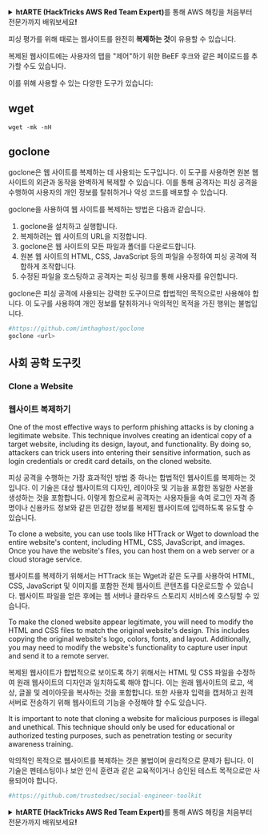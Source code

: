 <details>

<summary><strong>htARTE (HackTricks AWS Red Team Expert)</strong>를 통해 AWS 해킹을 처음부터 전문가까지 배워보세요<strong>!</strong></summary>

HackTricks를 지원하는 다른 방법:

* **회사를 HackTricks에서 광고하거나 HackTricks를 PDF로 다운로드**하려면 [**SUBSCRIPTION PLANS**](https://github.com/sponsors/carlospolop)를 확인하세요!
* [**공식 PEASS & HackTricks 스웨그**](https://peass.creator-spring.com)를 얻으세요.
* [**The PEASS Family**](https://opensea.io/collection/the-peass-family)를 발견하세요. 독점적인 [**NFTs**](https://opensea.io/collection/the-peass-family) 컬렉션입니다.
* 💬 [**Discord 그룹**](https://discord.gg/hRep4RUj7f) 또는 [**텔레그램 그룹**](https://t.me/peass)에 **참여**하거나 **Twitter** 🐦 [**@hacktricks_live**](https://twitter.com/hacktricks_live)를 **팔로우**하세요.
* **Hacking 트릭을 공유하려면** [**HackTricks**](https://github.com/carlospolop/hacktricks) 및 [**HackTricks Cloud**](https://github.com/carlospolop/hacktricks-cloud) github 저장소에 PR을 제출하세요.

</details>


피싱 평가를 위해 때로는 웹사이트를 완전히 **복제하는 것**이 유용할 수 있습니다.

복제된 웹사이트에는 사용자의 탭을 "제어"하기 위한 BeEF 후크와 같은 페이로드를 추가할 수도 있습니다.

이를 위해 사용할 수 있는 다양한 도구가 있습니다:

## wget
```text
wget -mk -nH
```
## goclone

goclone은 웹 사이트를 복제하는 데 사용되는 도구입니다. 이 도구를 사용하면 원본 웹 사이트의 외관과 동작을 완벽하게 복제할 수 있습니다. 이를 통해 공격자는 피싱 공격을 수행하여 사용자의 개인 정보를 탈취하거나 악성 코드를 배포할 수 있습니다.

goclone을 사용하여 웹 사이트를 복제하는 방법은 다음과 같습니다.

1. goclone을 설치하고 실행합니다.
2. 복제하려는 웹 사이트의 URL을 지정합니다.
3. goclone은 웹 사이트의 모든 파일과 폴더를 다운로드합니다.
4. 원본 웹 사이트의 HTML, CSS, JavaScript 등의 파일을 수정하여 피싱 공격에 적합하게 조작합니다.
5. 수정된 파일을 호스팅하고 공격자는 피싱 링크를 통해 사용자를 유인합니다.

goclone은 피싱 공격에 사용되는 강력한 도구이므로 합법적인 목적으로만 사용해야 합니다. 이 도구를 사용하여 개인 정보를 탈취하거나 악의적인 목적을 가진 행위는 불법입니다.
```bash
#https://github.com/imthaghost/goclone
goclone <url>
```
## 사회 공학 도구킷

### Clone a Website

### 웹사이트 복제하기

One of the most effective ways to perform phishing attacks is by cloning a legitimate website. This technique involves creating an identical copy of a target website, including its design, layout, and functionality. By doing so, attackers can trick users into entering their sensitive information, such as login credentials or credit card details, on the cloned website.

피싱 공격을 수행하는 가장 효과적인 방법 중 하나는 합법적인 웹사이트를 복제하는 것입니다. 이 기술은 대상 웹사이트의 디자인, 레이아웃 및 기능을 포함한 동일한 사본을 생성하는 것을 포함합니다. 이렇게 함으로써 공격자는 사용자들을 속여 로그인 자격 증명이나 신용카드 정보와 같은 민감한 정보를 복제된 웹사이트에 입력하도록 유도할 수 있습니다.

To clone a website, you can use tools like HTTrack or Wget to download the entire website's content, including HTML, CSS, JavaScript, and images. Once you have the website's files, you can host them on a web server or a cloud storage service.

웹사이트를 복제하기 위해서는 HTTrack 또는 Wget과 같은 도구를 사용하여 HTML, CSS, JavaScript 및 이미지를 포함한 전체 웹사이트 콘텐츠를 다운로드할 수 있습니다. 웹사이트 파일을 얻은 후에는 웹 서버나 클라우드 스토리지 서비스에 호스팅할 수 있습니다.

To make the cloned website appear legitimate, you will need to modify the HTML and CSS files to match the original website's design. This includes copying the original website's logo, colors, fonts, and layout. Additionally, you may need to modify the website's functionality to capture user input and send it to a remote server.

복제된 웹사이트가 합법적으로 보이도록 하기 위해서는 HTML 및 CSS 파일을 수정하여 원래 웹사이트의 디자인과 일치하도록 해야 합니다. 이는 원래 웹사이트의 로고, 색상, 글꼴 및 레이아웃을 복사하는 것을 포함합니다. 또한 사용자 입력을 캡처하고 원격 서버로 전송하기 위해 웹사이트의 기능을 수정해야 할 수도 있습니다.

It is important to note that cloning a website for malicious purposes is illegal and unethical. This technique should only be used for educational or authorized testing purposes, such as penetration testing or security awareness training.

악의적인 목적으로 웹사이트를 복제하는 것은 불법이며 윤리적으로 문제가 됩니다. 이 기술은 펜테스팅이나 보안 인식 훈련과 같은 교육적이거나 승인된 테스트 목적으로만 사용되어야 합니다.
```bash
#https://github.com/trustedsec/social-engineer-toolkit
```
<details>

<summary><strong>htARTE (HackTricks AWS Red Team Expert)</strong>를 통해 AWS 해킹을 처음부터 전문가까지 배워보세요<strong>!</strong></summary>

HackTricks를 지원하는 다른 방법:

* **회사를 HackTricks에서 광고하거나 HackTricks를 PDF로 다운로드**하려면 [**SUBSCRIPTION PLANS**](https://github.com/sponsors/carlospolop)를 확인하세요!
* [**공식 PEASS & HackTricks 스웨그**](https://peass.creator-spring.com)를 얻으세요.
* [**The PEASS Family**](https://opensea.io/collection/the-peass-family)를 발견하세요. 독점적인 [**NFTs**](https://opensea.io/collection/the-peass-family) 컬렉션입니다.
* 💬 [**Discord 그룹**](https://discord.gg/hRep4RUj7f) 또는 [**텔레그램 그룹**](https://t.me/peass)에 **참여**하거나 **Twitter** 🐦 [**@hacktricks_live**](https://twitter.com/hacktricks_live)를 **팔로우**하세요.
* **Hacking 트릭을 공유하려면** [**HackTricks**](https://github.com/carlospolop/hacktricks) 및 [**HackTricks Cloud**](https://github.com/carlospolop/hacktricks-cloud) github 저장소에 PR을 제출하세요.

</details>
